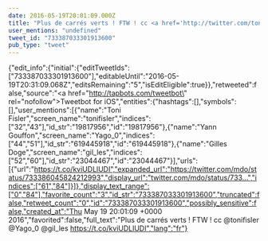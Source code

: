 ```yaml
---
date: 2016-05-19T20:01:09.000Z
title: "Plus de carrés verts ! FTW ! cc <a href='http://twitter.com/tonifisler'>@tonifisler</a> <a href='http://twitter.com/Yago_0'>@Yago_0</a> <a href='http://twitter.com/gil_les'>@gil_les</a> https://t.co/kviUDLlUDI″"
user_mentions: "undefined"
tweet_id: "733387033301913600"
pub_type: "tweet"
---
```

{"edit_info":{"initial":{"editTweetIds":["733387033301913600"],"editableUntil":"2016-05-19T20:31:09.068Z","editsRemaining":"5","isEditEligible":true}},"retweeted":false,"source":"<a href=\"http://tapbots.com/tweetbot\" rel=\"nofollow\">Tweetbot for iΟS</a>","entities":{"hashtags":[],"symbols":[],"user_mentions":[{"name":"Toni Fisler","screen_name":"tonifisler","indices":["32","43"],"id_str":"19817956","id":"19817956"},{"name":"Yann Gouffon","screen_name":"Yago_0","indices":["44","51"],"id_str":"619445918","id":"619445918"},{"name":"Gilles Doge","screen_name":"gil_les","indices":["52","60"],"id_str":"23044467","id":"23044467"}],"urls":[{"url":"https://t.co/kviUDLlUDI","expanded_url":"https://twitter.com/mdo/status/733386045824212993","display_url":"twitter.com/mdo/status/733…","indices":["61","84"]}]},"display_text_range":["0","84"],"favorite_count":"3","id_str":"733387033301913600","truncated":false,"retweet_count":"0","id":"733387033301913600","possibly_sensitive":false,"created_at":"Thu May 19 20:01:09 +0000 2016","favorited":false,"full_text":"Plus de carrés verts ! FTW ! cc @tonifisler @Yago_0 @gil_les https://t.co/kviUDLlUDI","lang":"fr"}
